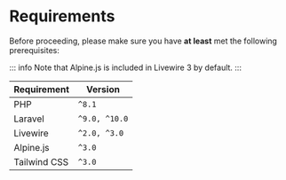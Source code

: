 # Requirements

Before proceeding, please make sure you have **at least** met the following prerequisites:

::: info
Note that Alpine.js is included in Livewire 3 by default.
:::

| Requirement  | Version       |
|--------------|---------------|
| PHP          | `^8.1`        |
| Laravel      | `^9.0, ^10.0` |
| Livewire     | `^2.0, ^3.0`  |
| Alpine.js    | `^3.0`        |
| Tailwind CSS | `^3.0`        |
